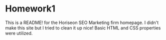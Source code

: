 # Homework1
This is a README! for the Horiseon SEO Marketing firm homepage. 
I didn't make this site but I tried to clean it up nice! 
Basic HTML and CSS properties were utilized.
